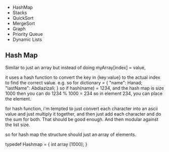 - HashMap
- Stacks
- QuickSort
- MergeSort
- Graph
- Priority Queue
- Dynamic Lists

Hash Map
--
Similar to just an array but instead of doing myArray[index] = value,

it uses a hash function to convert the key in {key:value} to the actual index to find the correct value.
e.g. so for 
dictionary = {
	"name": Hanad;
	"lastName": Abdiazizali;
}
so if hash(name) = 1234, and the hash map is size 1000 then you can do 1234 % 1000 = 234 so in element 234, you can place the element.

for hash function, i'm tempted to just convert each character into an ascii value and just multiply it together, and then just add each character and do the sum for both. That should be good enough. And then modular against the list size.

so for hash map the structure should just an array of elements.

typedef Hashmap = {
	int array [1000]; 
}
